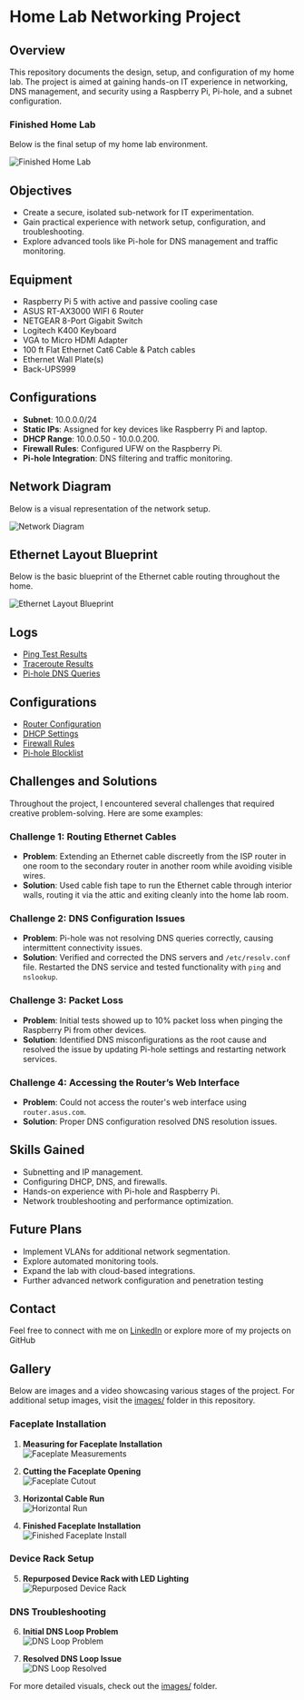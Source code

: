 # Home Lab Networking Project

## Overview
This repository documents the design, setup, and configuration of my home lab. The project is aimed at gaining hands-on IT experience in networking, DNS management, and security using a Raspberry Pi, Pi-hole, and a subnet configuration.

### Finished Home Lab
Below is the final setup of my home lab environment.

![Finished Home Lab](./images/Finished-Home-Lab.JPG)


## Objectives
- Create a secure, isolated sub-network for IT experimentation.
- Gain practical experience with network setup, configuration, and troubleshooting.
- Explore advanced tools like Pi-hole for DNS management and traffic monitoring.

## Equipment
- Raspberry Pi 5 with active and passive cooling case
- ASUS RT-AX3000 WIFI 6 Router
- NETGEAR 8-Port Gigabit Switch
- Logitech K400 Keyboard
- VGA to Micro HDMI Adapter
- 100 ft Flat Ethernet Cat6 Cable & Patch cables
- Ethernet Wall Plate(s)
- Back-UPS999

## Configurations
- **Subnet**: 10.0.0.0/24
- **Static IPs**: Assigned for key devices like Raspberry Pi and laptop.
- **DHCP Range**: 10.0.0.50 - 10.0.0.200.
- **Firewall Rules**: Configured UFW on the Raspberry Pi.
- **Pi-hole Integration**: DNS filtering and traffic monitoring.

## Network Diagram
Below is a visual representation of the network setup.

![Network Diagram](./images/Homelab-Network-Diagram.jpg)

## Ethernet Layout Blueprint
Below is the basic blueprint of the Ethernet cable routing throughout the home.

![Ethernet Layout Blueprint](./images/Basic-Blueprint-Ethernet-Layout.png) 


## Logs
- [Ping Test Results](./logs/ping-test-results.log)
- [Traceroute Results](./logs/traceroute-test.log)
- [Pi-hole DNS Queries](./logs/pihole-dns-queries.log)

## Configurations
- [Router Configuration](./configs/router-config.txt)
- [DHCP Settings](./configs/dhcp-settings.txt)
- [Firewall Rules](./configs/ufw-rules.txt)
- [Pi-hole Blocklist](./configs/pihole-blocklist.txt)

## Challenges and Solutions
Throughout the project, I encountered several challenges that required creative problem-solving. Here are some examples:

### Challenge 1: Routing Ethernet Cables
- **Problem**: Extending an Ethernet cable discreetly from the ISP router in one room to the secondary router in another room while avoiding visible wires.
- **Solution**: Used cable fish tape to run the Ethernet cable through interior walls, routing it via the attic and exiting cleanly into the home lab room.

### Challenge 2: DNS Configuration Issues
- **Problem**: Pi-hole was not resolving DNS queries correctly, causing intermittent connectivity issues.
- **Solution**: Verified and corrected the DNS servers and `/etc/resolv.conf` file. Restarted the DNS service and tested functionality with `ping` and `nslookup`.

### Challenge 3: Packet Loss
- **Problem**: Initial tests showed up to 10% packet loss when pinging the Raspberry Pi from other devices.
- **Solution**: Identified DNS misconfigurations as the root cause and resolved the issue by updating Pi-hole settings and restarting network services.

### Challenge 4: Accessing the Router’s Web Interface
- **Problem**: Could not access the router's web interface using `router.asus.com`.
- **Solution**: Proper DNS configuration resolved DNS resolution issues.

## Skills Gained
- Subnetting and IP management.
- Configuring DHCP, DNS, and firewalls.
- Hands-on experience with Pi-hole and Raspberry Pi.
- Network troubleshooting and performance optimization.

## Future Plans
- Implement VLANs for additional network segmentation.
- Explore automated monitoring tools.
- Expand the lab with cloud-based integrations.
- Further advanced network configuration and penetration testing

## Contact
Feel free to connect with me on [LinkedIn](https://www.linkedin.com/in/kendric-cuthbertson-9626b5210/) or explore more of my projects on GitHub

## Gallery
Below are images and a video showcasing various stages of the project. For additional setup images, visit the [images/](./images/) folder in this repository.

### Faceplate Installation
1. **Measuring for Faceplate Installation**  
   ![Faceplate Measurements](./images/Faceplate-measurments.JPG)

2. **Cutting the Faceplate Opening**  
   ![Faceplate Cutout](./images/Faceplate-cutout.JPG)

3. **Horizontal Cable Run**  
   ![Horizontal Run](./images/Horizonatal-Run.JPG)

4. **Finished Faceplate Installation**  
   ![Finished Faceplate Install](./images/Finished-Faceplate-Install.JPG)

### Device Rack Setup
5. **Repurposed Device Rack with LED Lighting**  
   ![Repurposed Device Rack](./images/Repurposed-Device-Rack.JPG)

### DNS Troubleshooting
6. **Initial DNS Loop Problem**  
   ![DNS Loop Problem](./images/DNS-Loop-Problem.JPG)

7. **Resolved DNS Loop Issue**  
   ![DNS Loop Resolved](./images/DNS-Loop-Resolved.JPG)


For more detailed visuals, check out the [images/](./images/) folder.
